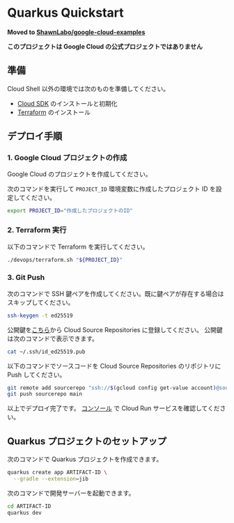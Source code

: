 Quarkus Quickstart
==================

**Moved to [ShawnLabo/google-cloud-examples](https://github.com/ShawnLabo/google-cloud-examples/tree/main/java/quarkus-quickstart)**

**このプロジェクトは Google Cloud の公式プロジェクトではありません**

## 準備

Cloud Shell 以外の環境では次のものを準備してください。

* [Cloud SDK](https://cloud.google.com/sdk/docs/install-sdk) のインストールと初期化
* [Terraform](https://learn.hashicorp.com/tutorials/terraform/install-cli) のインストール


## デプロイ手順

### 1. Google Cloud プロジェクトの作成

Google Cloud のプロジェクトを作成してください。

次のコマンドを実行して `PROJECT_ID` 環境変数に作成したプロジェクト ID を設定してください。

```bash
export PROJECT_ID="作成したプロジェクトのID"
```

### 2. Terraform 実行

以下のコマンドで Terraform を実行してください。

```bash
./devops/terraform.sh "${PROJECT_ID}"
```

### 3. Git Push

次のコマンドで SSH 鍵ペアを作成してください。既に鍵ペアが存在する場合はスキップしてください。

```bash
ssh-keygen -t ed25519
```

公開鍵を[こちら](https://source.cloud.google.com/user/ssh_keys?register=true)から Cloud Source Repositories に登録してください。
公開鍵は次のコマンドで表示できます。

```bash
cat ~/.ssh/id_ed25519.pub
```

以下のコマンドでソースコードを Cloud Source Repositories のリポジトリに Push してください。

```bash
git remote add sourcerepo "ssh://$(gcloud config get-value account)@source.developers.google.com:2022/p/${PROJECT_ID}/r/quickstart-quarkus"
git push sourcerepo main
```

以上でデプロイ完了です。
[コンソール](https://console.cloud.google.com/run) で Cloud Run サービスを確認してください。

## Quarkus プロジェクトのセットアップ

次のコマンドで Quarkus プロジェクトを作成できます。

```bash
quarkus create app ARTIFACT-ID \
  --gradle --extension=jib
```

次のコマンドで開発サーバーを起動できます。

```bash
cd ARTIFACT-ID
quarkus dev
```
